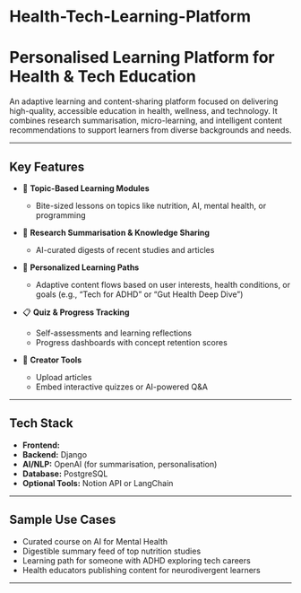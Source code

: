 # Health-Tech-Learning-Platform

# Personalised Learning Platform for Health & Tech Education

An adaptive learning and content-sharing platform focused on delivering high-quality, accessible education in health, wellness, and technology. It combines research summarisation, micro-learning, and intelligent content recommendations to support learners from diverse backgrounds and needs.

---

## Key Features

- 🧠 **Topic-Based Learning Modules**
  - Bite-sized lessons on topics like nutrition, AI, mental health, or programming

- 🧾 **Research Summarisation & Knowledge Sharing**
  - AI-curated digests of recent studies and articles

- 🎯 **Personalized Learning Paths**
  - Adaptive content flows based on user interests, health conditions, or goals (e.g., “Tech for ADHD” or “Gut Health Deep Dive”) 

- 📋 **Quiz & Progress Tracking**
  - Self-assessments and learning reflections
  - Progress dashboards with concept retention scores 

- 🤝 **Creator Tools**
  - Upload articles 
  - Embed interactive quizzes or AI-powered Q&A 

---

## Tech Stack

- **Frontend:** 
- **Backend:** Django
- **AI/NLP:** OpenAI (for summarisation, personalisation)
- **Database:** PostgreSQL
- **Optional Tools:** Notion API or LangChain  

---

## Sample Use Cases

- Curated course on AI for Mental Health
- Digestible summary feed of top nutrition studies
- Learning path for someone with ADHD exploring tech careers 
- Health educators publishing content for neurodivergent learners

---
